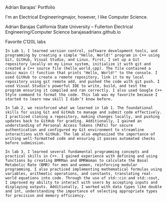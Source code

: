 Adrian Barajas' Portfolio

I'm an Electrical Engineeringmajor, however, I like Computer Science. 

Adrian Barajas
California State University – Fullerton
Electrical Engineering/Computer Science
barajasadrianx.github.io

Favorite C120L labs

    In Lab 1, I learned version control, software development tools, and programming by creating a simple "Hello, World!" program in C++ using Git, GitHub, Visual Studio, and Linux. First, I set up a Git repository locally on my Linux system, initialize it with git and created a C++ source file (hello_world.cpp). The file contained a basic main () function that prints "Hello, World!" to the console. I used GitHub to create a remote repository, link it to my local repository using git remote add, and pushed the code with git push. I used Visual Studio's powerful IDE to write, build, and test the program ensuring it compiled and ran correctly. I also used Google C++ Style command to format the code. This lab was my favorite because I started to learn new skill I didn’t know before.

    In lab 2, we reinforced what we learned in lab 1. The foundational skills for using Git and GitHub to manage and submit code effectively. I practiced cloning a repository, making changes locally, and pushing updates back to GitHub for grading. Additionally, I gained an understanding of Personal Access Tokens (PATs) for secure authentication and configured my Git environment to streamline interactions with GitHub. The lab also emphasized the importance of writing well-formatted code and ensuring it passes automated checks before submission. 

    In lab 3, I learned several fundamental programming concepts and practical skills in C++. I gained experience with defining and using functions by creating BMRMan and BMRWoman to calculate the Basal Metabolic Rate (BMR) for men and women, reinforcing modular programming. I also practiced implementing mathematical formulas using variables, arithmetic operations, and constants, translating real-world equations into code. Through the use of std::cin and std::cout, I improved my ability to interact with users by accepting inputs and displaying outputs. Additionally, I worked with data types like double and int, understanding the importance of selecting appropriate types for precision and memory efficiency. 
